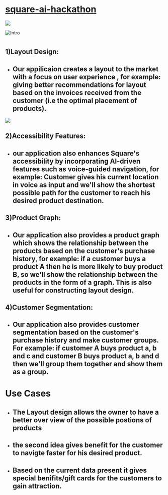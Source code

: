 # [square-ai-hackathon](https://www.youtube.com/watch?v=9OfL9H6AmhQ)

![](https://github.com/jashwanth0712/square-ai-hackathon/blob/main/codes/pics/square.png?raw=true)
 
 ![Intro](https://github.com/jashwanth0712/square-ai-hackathon/blob/main/website/src/assets/pacman.gif?raw=true)


# 
## 1)Layout Design:
* ## Our appilicaion creates a layout to the market with a focus on user experience , for example: giving better recommendations for layout based on the invoices received from the customer (i.e the optimal placement of products).
![](https://github.com/jashwanth0712/square-ai-hackathon/blob/main/codes/pics/Layout.png?raw=true)

## 2)Accessibility Features:
* ## our application also enhances Square's accessibility by incorporating AI-driven features such as voice-guided navigation, for example: Customer gives his current location in voice as input and we'll show the shortest possible path for the customer to reach his desired product destination. 

## 3)Product Graph:
* ## Our application also provides a product graph which shows the relationship between the products based on the customer's purchase history, for example: if a customer buys a product A then he is more likely to buy product B, so we'll show the relationship between the products in the form of a graph. This is also useful for constructing layout design.

## 4)Customer Segmentation:
* ## Our application also provides customer segmentation based on the customer's purchase history and make customer groups. For example: if customer A buys product a, b and c and customer B buys product a, b and d then we'll group them together and show them as a group. 


# Use Cases 
* ## The Layout design allows the owner to have a better over view of the possible postions of products
* ## the second idea gives benefit for the customer to navigte faster for his desired product.
* ## Based on the current data present it gives special benifits/gift cards for the customers to gain attraction.
